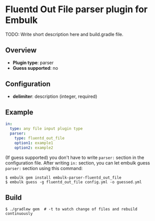 # Fluentd Out File parser plugin for Embulk

TODO: Write short description here and build.gradle file.

## Overview

* **Plugin type**: parser
* **Guess supported**: no

## Configuration

- **delimiter**: description (integer, required)

## Example

```yaml
in:
  type: any file input plugin type
  parser:
    type: fluentd_out_file
    option1: example1
    option2: example2
```

(If guess supported) you don't have to write `parser:` section in the configuration file. After writing `in:` section, you can let embulk guess `parser:` section using this command:

```
$ embulk gem install embulk-parser-fluentd_out_file
$ embulk guess -g fluentd_out_file config.yml -o guessed.yml
```

## Build

```
$ ./gradlew gem  # -t to watch change of files and rebuild continuously
```
